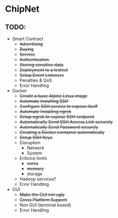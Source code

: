# ChipNet

## TODO:

- Smart Contract
    - ~~Advertising~~
    - ~~Buying~~
    - ~~Service~~
    - ~~Authentication~~
    - ~~Storing sensitive data~~
    - ~~Deployment to a testnet~~
    - ~~Setup Event Listeners~~
    - Penalties & QoS
    - Error Handling
- Docker
    - ~~Create a base Alpine Linux image~~
    - ~~Automate Installing SSH~~
    - ~~Configure SSH service to expose itself~~
    - ~~Automate Installing ngrok~~
    - ~~Setup ngrok to expose SSH endpoint~~
    - ~~Automatically Send SSH Access Link securely~~
    - ~~Automatically Send Password securely~~
    - ~~Creating a Docker container automatically~~
    - ~~Setup SSH Keys~~
    - Disruption
        - Network
        - System
    - Enforce limits
        - ~~cores~~
        - ~~memory~~
        - storage
    - Hadoop services?
    - Error Handling
- GUI
    - ~~Make the GUI not ugly~~
    - ~~Cross Platform Support~~
    - Non GUI (terminal based)
    - Error Handling
